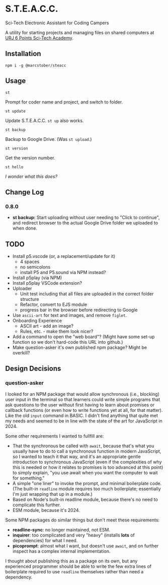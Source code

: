 # S.T.E.A.C.C.
Sci-Tech Electronic Assistant for Coding Campers

A utility for starting projects and managing files on shared computers at [URJ 6 Points Sci-Tech Academy](https://6pointsscitech.org/).

## Installation
`npm i -g @marcstober/steacc`

## Usage
```
st
```
Prompt for coder name and project, and switch to folder.

```
st update
```
Update S.T.E.A.C.C. `st up` also works.

```
st backup
```
Backup to Google Drive. (Was `st upload`.)

```
st version
```
Get the version number.

```
st hello
```
*I wonder what this does?*

## Change Log

### 0.8.0
* **st backup:** Start uploading without user needing to "Click to continue", and redirect browser to the actual Google Drive folder we uploaded to when done. 

## TODO
* Install p5.vscode (or, a replacement/update for it)
   * 4 spaces
   * no semicolons
   * install P5 and P5.sound via NPM instead?
* Install p5play (via NPM)
* Install p5play VSCode extension?
* Uploader
   * Unit test including that all files are uploaded in the correct folder structure
   * Refactor, convert to EJS module
   * progress bar in the browser before redirecting to Google
* Use `ascii-art` for text and images, and remove `figlet`.
* Onboarding Experience
   * ASCII art - add an image?
   * Rules, etc. - make them look nicer?
* Add a command to open the "web board"? (Might have some set-up function so we don't hard-code this URL into github.)
* Make question-asker it's own published npm package? Might be overkill?

## Design Decisions

### question-asker

I looked for an NPM package that would allow synchronous (i.e., blocking) user
input in the terminal so that learners could write simple programs that ask questions to the user without first having to learn about promises or callback functions (or even how to write functions yet at all, for that matter).
Like the old `input` command in BASIC. I didn't find anything that quite
met my needs and seemed to be in line with the state of the art for JavaScript
in 2024. 

Some other requirements I wanted to fullfill are:
* That the synchronous be called with `await`, because that's 
what you usually have to do to call a synchronous function in modern JavaScript,
so I wanted to teach it that way, and it's an appropriate gentle
introduction to synchronous JavaScript 
(even if the complexities of why this is needed or how it relates to promises 
is too advanced at this point) to simply explain, "you use await when you want the computer to wait for something."
* A simple "one liner" to invoke the prompt, and minimal boilerplate code.
(The built-in `readline` module requires too much boilerplate; essentially 
I'm just wrapping that up in a module.)
* Based on Node's built-in readline module, because there's no need to 
complicate this further.
* ESM module, because it's 2024.

Some NPM packages do similar things but don't meet these requirements:

* **readline-sync**: no longer maintained, not ESM.
* **inquirer**: too complicated and very "heavy" (installs **lots** of dependencies) for what I need.
* **picoprompt**: almost what I want, but doesn't use `await`, and on further inspect has a complex internal implementation.

I thought about publishing this as a package on its own, but any experienced
programmer should be able to write the few extra lines of boilerplate
required to use `readline` themselves rather than need a dependency.
